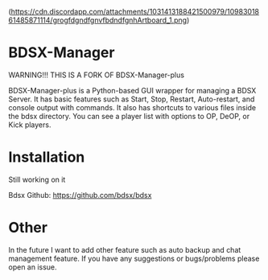 (https://cdn.discordapp.com/attachments/1031413188421500979/1098301861485871114/grogfdgndfgnvfbdndfgnhArtboard_1.png)
# BDSX-Manager
WARNING!!! THIS IS A FORK OF BDSX-Manager-plus


BDSX-Manager-plus is a Python-based GUI wrapper for managing a BDSX Server. It has basic features such as Start, Stop, Restart, Auto-restart, and console output with commands. It also has shortcuts to various files inside the bdsx directory. You can see a player list with options to OP, DeOP, or Kick players.

# Installation

Still working on it

Bdsx Github: https://github.com/bdsx/bdsx

# Other

In the future I want to add other feature such as auto backup and chat management feature. If you have any suggestions or bugs/problems please open an issue.


